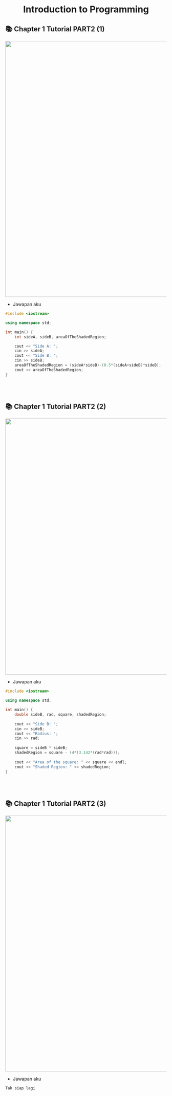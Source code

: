 <h1 align="center">Introduction to Programming</h1>

## 📚 Chapter 1 Tutorial PART2 (1)
<p align="left">
  <img src="https://github.com/PishangShedappp/CSC126/assets/62550064/37804989-152c-4630-ad92-cc15599881a7" width="800">
</p>

- Jawapan aku
```cpp
#include <iostream>

using namespace std;

int main() {
	int sideA, sideB, areaOfTheShadedRegion;

	cout << "Side A: ";
	cin >> sideA;
	cout << "Side B: ";
	cin >> sideB;
	areaOfTheShadedRegion = (sideA*sideB)-(0.5*(sideA+sideB)*sideB);
	cout << areaOfTheShadedRegion;
}
```

<br/>
&nbsp; 

## 📚 Chapter 1 Tutorial PART2 (2)
<p align="left">
  <img src="https://github.com/PishangShedappp/CSC126/assets/62550064/38d29104-d834-40e0-b153-e2fa394a97f7" width="800">
</p>

- Jawapan aku
```cpp
#include <iostream>

using namespace std;

int main() {
	double sideB, rad, square, shadedRegion;
	
	cout << "Side B: ";
	cin >> sideB;
	cout << "Radius: ";
	cin >> rad;
	
	square = sideB * sideB;
	shadedRegion = square - (4*(3.142*(rad*rad)));
	
	cout << "Area of the square: " << square << endl;
	cout << "Shaded Region: " << shadedRegion;
}
```


<br />
&nbsp;

## 📚 Chapter 1 Tutorial PART2 (3)
<p align="left">
  <img src="https://github.com/PishangShedappp/CSC126/assets/62550064/f1a607c9-1341-4a40-a19f-b674abad1677" width="800">
</p>

- Jawapan aku
```cpp
Tak siap lagi
```
